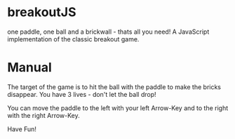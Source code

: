 # breakoutJS
one paddle, one ball and a brickwall - thats all you need!
A JavaScript implementation of the classic breakout game.

# Manual
The target of the game is to hit the ball with the paddle to make the bricks disappear. You have 3 lives - don't let the ball drop!

You can move the paddle to the left with your left Arrow-Key and to the right with the right Arrow-Key.

Have Fun!

